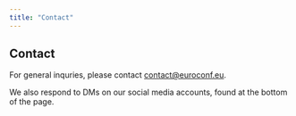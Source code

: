 ```yaml
---
title: "Contact"
---
```


## Contact

<p>For general inquries, please contact <a href="mailto:contact@euroconf.eu">contact@euroconf.eu</a>.</p>
<p>We also respond to DMs on our social media accounts, found at the bottom of the page.</p>
